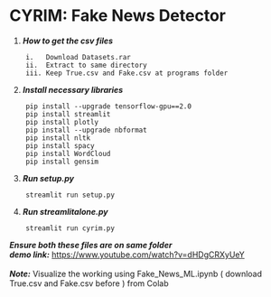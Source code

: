 # CYRIM: Fake News Detector
1. ***How to get the csv files***<br />
```
    i.   Download Datasets.rar
    ii.  Extract to same directory
    iii. Keep True.csv and Fake.csv at programs folder
```

2. ***Install necessary libraries***<br />
```
    pip install --upgrade tensorflow-gpu==2.0
    pip install streamlit
    pip install plotly
    pip install --upgrade nbformat
    pip install nltk
    pip install spacy
    pip install WordCloud
    pip install gensim
```
3. ***Run setup.py***<br />
```
    streamlit run setup.py
```
4. ***Run streamlitalone.py***<br />
```
    streamlit run cyrim.py
```
***Ensure both these files are on same folder***<br />
***demo link:*** https://www.youtube.com/watch?v=dHDgCRXyUeY<br />
<br />
***Note:*** Visualize the working using Fake_News_ML.ipynb ( download True.csv and Fake.csv before ) from Colab
